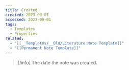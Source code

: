 ```yaml
---
title: Created
created: 2023-09-01
accessed: 2023-09-01
tags:
  - Templates
  - Properties
related:
  - "[[__Templates/__Old/Literature Note Template]]"
  - "[[Permanent Note Template]]"
---
```

>[!info]
>The date the note was created.